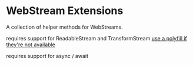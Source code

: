 # WebStream Extensions

A collection of helper methods for WebStreams. 

requires support for ReadableStream and TransformStream [use a polyfill if they're not available](https://www.npmjs.com/package/web-streams-polyfill)

requires support for async / await





